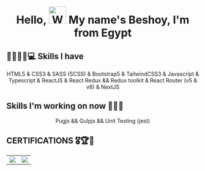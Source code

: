 <h1 align="center">
Hello, <img src="https://raw.githubusercontent.com/nixin72/nixin72/master/wave.gif" alt="Waving hand animated" height="45" width="45"/> My name's Beshoy, I'm from Egypt
</h1>

<h2>👨🏻‍💻🧠💻 Skills I have</h2>
<p align ="center">
HTML5
& CSS3
& SASS (SCSS)
& Bootstrap5
& TailwindCSS3
& Javascript 
& Typescript
& ReactJS
& React Redux && Redux toolkit
& React Router (v5 & v6)
& NextJS
</p>

<h2>Skills I'm working on now 🌟🎯💡</h2>
<p align="center">Pugjs && Gulpjs && Unit Testing (jest)</p>

<h2>CERTIFICATIONS 🎖️🏆👨</h2>
<!-- <div align = "center">
<p><a href="https://ude.my/UC-7cf400fe-c389-4647-a04d-2ee1ef067562" target="_blank"><img src="https://img.shields.io/badge/react-%2320232a.svg?style=for-the-badge&logo=react&logoColor=%2361DAFB"></a></p>
<p><a href="https://www.linkpicture.com/q/ITI-certification.jpg" target="_blank"><img src="https://img.shields.io/badge/MEAN_stack-%2320232a.svg?style=for-the-badge&logo=web&logoColor=%2361DAFB"></a></p>
</div> -->

<table align = "center">
  <tr>
    <td><a href="https://ude.my/UC-7cf400fe-c389-4647-a04d-2ee1ef067562" target="_blank"><img src="https://img.shields.io/badge/react-%2320232a.svg?style=for-the-badge&logo=react&logoColor=%2361DAFB"></a></td>
    <td><a href="https://www.linkpicture.com/q/ITI-certification.jpg" target="_blank"><img src="https://img.shields.io/badge/MEAN_stack-%2320232a.svg?style=for-the-badge&logo=web&logoColor=%2361DAFB"></a></td>
  </tr>
</table>



<!--
**FrontEndDevo/FrontEndDevo** is a ✨ _special_ ✨ repository because its `README.md` (this file) appears on your GitHub profile.

Here are some ideas to get you started:

- 🔭 I’m currently working on ...
- 🌱 I’m currently learning ...
- 👯 I’m looking to collaborate on ...
- 🤔 I’m looking for help with ...
- 💬 Ask me about ...
- 📫 How to reach me: ...
- 😄 Pronouns: ...
- ⚡ Fun fact: ...
-->
